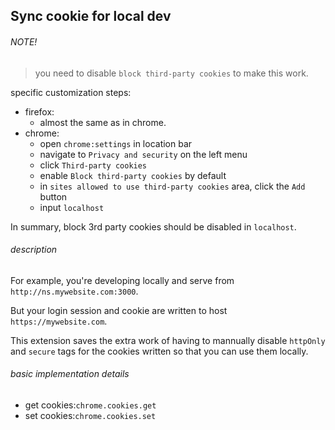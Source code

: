 Sync cookie for local dev
------------

###### NOTE!

> you need to disable `block third-party cookies` to make this work.

specific customization steps:

- firefox:
  - almost the same as in chrome.
- chrome:
  - open `chrome:settings` in location bar
  - navigate to `Privacy and security` on the left menu
  - click `Third-party cookies`
  - enable `Block third-party cookies` by default
  - in `sites allowed to use third-party cookies` area, click the `Add` button
  - input `localhost`

In summary, block 3rd party cookies should be disabled in `localhost`.

###### description

For example, you're developing locally and serve from `http://ns.mywebsite.com:3000`.

But your login session and cookie are written to host `https://mywebsite.com`.

This extension saves the extra work of having to mannually disable `httpOnly`
and `secure` tags for the cookies written so that you can use them locally.

###### basic implementation details

- get cookies:`chrome.cookies.get`
- set cookies:`chrome.cookies.set`

